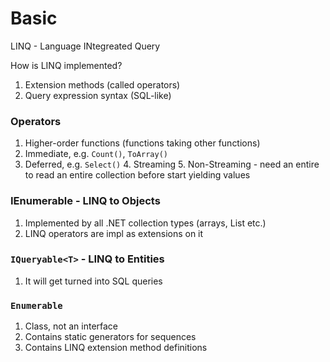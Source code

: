 ﻿# Basic

LINQ - Language INtegreated Query

How is LINQ implemented?

1. Extension methods (called operators)
2. Query expression syntax (SQL-like)

### Operators

1. Higher-order functions (functions taking other functions)
2. Immediate, e.g. `Count()`, `ToArray()`
3. Deferred, e.g. `Select()`
   4. Streaming
   5. Non-Streaming - need an entire to read an entire collection before start yielding values

### IEnumerable<T> - LINQ to Objects

1. Implemented by all .NET collection types (arrays, List<T> etc.)
2. LINQ operators are impl as extensions on it

### `IQueryable<T>` - LINQ to Entities

1. It will get turned into SQL queries

### `Enumerable` 

1. Class, not an interface
2. Contains static generators for sequences
3. Contains LINQ extension method definitions